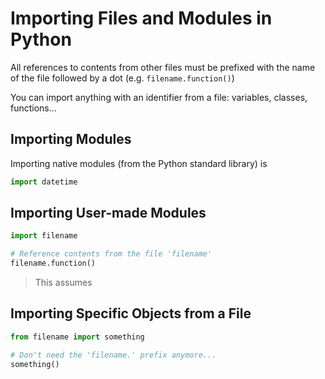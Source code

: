 # Importing Files and Modules in Python
All references to contents from other files must be prefixed with the name of the file followed by a dot (e.g. `filename.function()`) <br />

You can import anything with an identifier from a file: variables, classes, functions...

## Importing Modules
Importing native modules (from the Python standard library) is

```Python
import datetime
```

## Importing User-made Modules

```Python
import filename

# Reference contents from the file 'filename'
filename.function()
```
> This assumes

## Importing Specific Objects from a File

```Python
from filename import something

# Don't need the 'filename.' prefix anymore...
something()
```
